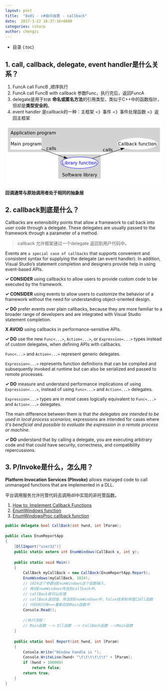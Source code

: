 ```yaml
---
layout: post
title:  "0x01 - c#自问自答 - callback"
date:  2017-3-22 18:37:16+0800
categories: csharp
author: chengzi
---
```


* 目录
{:toc}

## 1. call, callback, delegate, event handler是什么关系？

1. FuncA call FuncB ,顺序执行
2. FuncA call FuncB with callback 参数Func，执行完后，返回FuncA
3. delegate是用于`封装` **命名或匿名方法**的引用类型，类似于C++中的函数指针，但却是**类型安全的**。
4. event handler 是callback的一种：主框架 =》事件 =》事件处理函数 =》返回主框架

![回调通常与原始调用者处于相同的抽象层](/images/callback.png)

**回调通常与原始调用者处于相同的抽象层**

## 2. callback到底是什么？

Callbacks are extensibility points that allow a framework to call back into user code through a delegate. These delegates are usually passed to the framework through a parameter of a method.

> callback 允许框架通过一个delegate 返回到用户代码中。

Events are `a special case of callbacks` that supports convenient and consistent syntax for supplying the delegate (an event handler). In addition, Visual Studio’s statement completion and designers provide help in using event-based APIs. 

**✓ CONSIDER** using callbacks to allow users to provide custom code to be executed by the framework.

**✓ CONSIDER** using events to allow users to customize the behavior of a framework without the need for understanding object-oriented design.

**✓ DO** prefer events over plain callbacks, because they are more familiar to a broader range of developers and are integrated with Visual Studio statement completion.

**X AVOID** using callbacks in performance-sensitive APIs.

**✓ DO** use the new `Func<...>`, `Action<...>`, or `Expression<...>` types instead of custom delegates, when defining APIs with callbacks.

`Func<...>` and `Action<...>` represent generic delegates. 

`Expression<...>` represents function definitions that can be compiled and subsequently invoked at runtime but can also be serialized and passed to remote processes.

**✓ DO** measure and understand performance implications of using `Expression<...>`, instead of using `Func<...>` and `Action<...>` delegates.

`Expression<...>` types are in most cases logically equivalent to `Func<...>` and `Action<...>` delegates. 

The main difference between them is that *the delegates are intended to be used in local process scenarios*; 
expressions are intended for cases where *it's beneficial and possible to evaluate the expression in a remote process or machine.*

**✓ DO** understand that by calling a delegate, you are executing arbitrary code and that could have security, correctness, and compatibility repercussions.


## 3. P/Invoke是什么，怎么用？

**Platform Invocation Services (PInvoke)** allows managed code to call unmanaged functions that are implemented in a DLL.

平台调用服务允许托管代码去调用dll中实现的非托管函数。

1. [How to: Implement Callback Functions](https://msdn.microsoft.com/en-us/library/843s5s5x(v=vs.110).aspx)
2. [EnumWindows function](https://msdn.microsoft.com/en-us/library/windows/desktop/ms633497(v=vs.85).aspx)
3. [EnumWindowsProc callback function](https://msdn.microsoft.com/en-us/library/windows/desktop/ms633498(v=vs.85).aspx)

```csharp
public delegate bool CallBack(int hwnd, int lParam);

public class EnumReportApp
{
    [DllImport("user32")]
    public static extern int EnumWindows(CallBack x, int y);

    public static void Main()
    {
        CallBack myCallBack = new CallBack(EnumReportApp.Report);
        EnumWindows(myCallBack, 1024);
        // 1024这个参数经EnumWindows这个函数输入，
        // 再经EnumWindows传送到callback中，
        // callBack就可以处理
        // callBack返回值，传送到EnumWindows中，false结束枚举窗口dll函数
        // 代码执行桟==>重新回到Main函数中
        Console.Read();

        //执行流程：
        // Main函数 --> Dll函数 --> CallBack函数 -->Main函数
    }

    public static bool Report(int hwnd, int lParam)
    {
        Console.Write("Window handle is ");
        Console.WriteLine(hwnd+ "\t\t\t\t\t\t" + lParam);
        if (hwnd > 100000)
            return false;
        return true;
    }
}
```
